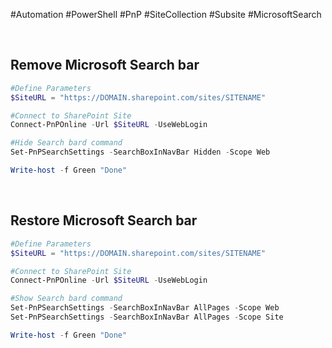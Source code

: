 #Automation #PowerShell #PnP #SiteCollection #Subsite #MicrosoftSearch

<br>

## Remove Microsoft Search bar

```powershell
#Define Parameters
$SiteURL = "https://DOMAIN.sharepoint.com/sites/SITENAME"

#Connect to SharePoint Site
Connect-PnPOnline -Url $SiteURL -UseWebLogin

#Hide Search bard command
Set-PnPSearchSettings -SearchBoxInNavBar Hidden -Scope Web

Write-host -f Green "Done"
```

<br>

## Restore Microsoft Search bar

```powershell
#Define Parameters
$SiteURL = "https://DOMAIN.sharepoint.com/sites/SITENAME"

#Connect to SharePoint Site
Connect-PnPOnline -Url $SiteURL -UseWebLogin

#Show Search bard command
Set-PnPSearchSettings -SearchBoxInNavBar AllPages -Scope Web
Set-PnPSearchSettings -SearchBoxInNavBar AllPages -Scope Site

Write-host -f Green "Done"
```